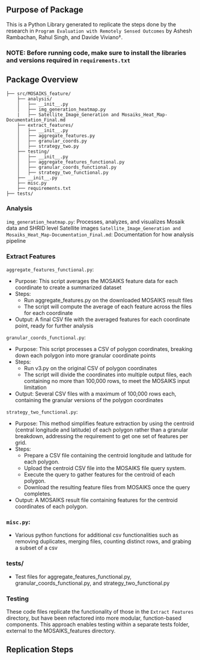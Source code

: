 ## Purpose of Package ##
This is a Python Library generated to replicate the steps done by the research in `Program Evaluation with Remotely Sensed Outcomes` by Ashesh Rambachan, Rahul Singh, and Davide Viviano†. 

### NOTE: Before running code, make sure to install the libraries and versions required in `requirements.txt`

## Package Overview ##
```
├── src/MOSAIKS_feature/
    ├── analysis/
    │   ├── __init__.py
    │   ├── img_generation_heatmap.py   
    |   ├── Satellite_Image_Generation and Mosaiks_Heat_Map-Documentation_Final.md
    ├── extract_features/
    │   ├── __init__.py
    │   ├── aggregate_features.py
    │   ├── granular_coords.py
    │   ├── strategy_two.py
    ├── testing/
    │   ├── __init__.py
    │   ├── aggregate_features_functional.py
    │   ├── granular_coords_functional.py
    │   ├── strategy_two_functional.py   
    ├── __init__.py
    ├── misc.py
    ├── requirements.txt
├── tests/
```
### Analysis
`img_generation_heatmap.py`: Processes, analyzes, and visualizes Mosaik data and SHRID level Satellite images
`Satellite_Image_Generation and Mosaiks_Heat_Map-Documentation_Final.md`: Documentation for how analysis pipeline

### Extract Features
`aggregate_features_functional.py`: 
- Purpose: This script averages the MOSAIKS feature data for each coordinate to create a summarized dataset
- Steps:
    - Run aggregate_features.py on the downloaded MOSAIKS result files
    - The script will compute the average of each feature across the files for each coordinate
- Output: A final CSV file with the averaged features for each coordinate point, ready for further analysis

`granular_coords_functional.py`: 
- Purpose: This script processes a CSV of polygon coordinates, breaking down each polygon into more granular coordinate points
- Steps:
    - Run v3.py on the original CSV of polygon coordinates
    - The script will divide the coordinates into multiple output files, each containing no more than 100,000 rows, to meet the MOSAIKS input limitation
- Output: Several CSV files with a maximum of 100,000 rows each, containing the granular versions of the polygon coordinates

`strategy_two_functional.py`:
- Purpose: This method simplifies feature extraction by using the centroid (central longitude and latitude) of each polygon rather than a granular breakdown, addressing the requirement to get one set of features per grid.
- Steps:
    - Prepare a CSV file containing the centroid longitude and latitude for each polygon.
    - Upload the centroid CSV file into the MOSAIKS file query system.
    - Execute the query to gather features for the centroid of each polygon.
    - Download the resulting feature files from MOSAIKS once the query completes.
- Output: A MOSAIKS result file containing features for the centroid coordinates of each polygon.

### `misc.py`: 
- Various python functions for additional csv functionalities such as removing duplicates, merging files, counting distinct rows, and grabing a subset of a csv

### tests/
- Test files for aggregate_features_functional.py, granular_coords_functional.py, and strategy_two_functional.py

### Testing
These code files replicate the functionality of those in the `Extract Features` directory, but have been refactored into more modular, function-based components. This approach enables testing within a separate tests folder, external to the MOSAIKS_features directory.

## Replication Steps ##

